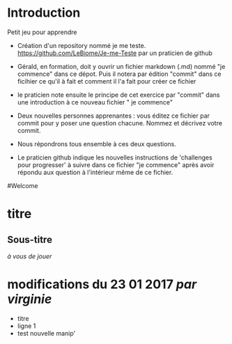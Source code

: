 # Introduction 

Petit jeu pour apprendre

- Création d'un repository nommé je me teste. https://github.com/LeBiome/Je-me-Teste par un praticien de github

- Gérald, en formation, doit y ouvrir un fichier markdown (.md) nommé "je commence" dans ce dépot. Puis il notera par édition "commit" dans ce ficihier ce qu'il à fait et comment il l'a fait pour créer ce fichier

- le praticien note ensuite le principe de cet exercice par "commit" dans une introduction à ce nouveau fichier " je commence"

- Deux nouvelles personnes apprenantes : vous éditez ce fichier par commit pour y poser une question chacune. Nommez et décrivez votre commit.

- Nous répondrons tous ensemble à ces deux questions.

- Le praticien github indique les nouvelles instructions de 'challenges pour progresser' à suivre dans ce fichier "je commence" après avoir répondu aux question à l'intérieur même de ce fichier.

#Welcome


# titre
## Sous-titre

*à vous de jouer*
# modifications du 23 01 2017 _par virginie_
* titre
* ligne 1
* test nouvelle manip'
